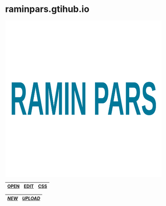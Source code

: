 # raminpars.gtihub.io

<img src="https://raw.githubusercontent.com/raminpars/raminpars.github.io/8605e6df2bdc618bc44de71e4f6fb0ce4516f5aa/img/ramin-pars.svg" />

|[OPEN](https://raminpars.github.io/)|[EDIT](https://github.com/raminpars/raminpars.github.io/edit/main/index.html)|[CSS](https://github.com/raminpars/raminpars.github.io/edit/main/css/home.css)|
|:------:|:---------------------------------------------------------------------------:|:-----:|

|  [*NEW*](https://github.com/raminpars/raminpars.github.io/new/main)|[*UPLOAD*](https://github.com/raminpars/raminpars.github.io/upload/main)|
|:--------------------------------------------------------------:|:--------------------------------------------------------------------:|
